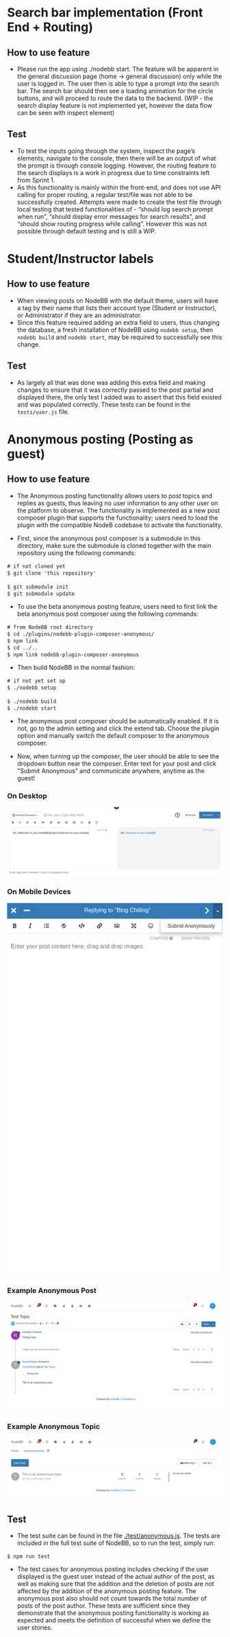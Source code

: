 
# Search bar implementation (Front End + Routing)

## How to use feature

- Please run the app using ./nodebb start. The feature will be apparent in the general discussion page (home → general discussion) only while the user is logged in. The user then is able to type a prompt into the search bar. The search bar should then see a loading animation for the circle buttons, and will proceed to route the data to the backend. (WIP - the search display feature is not implemented yet, however the data flow can be seen with inspect element)

## Test

- To test the inputs going through the system, inspect the page’s elements, navigate to the console, then there will be an output of what the prompt is through console logging. However, the routing feature to the search displays is a work in progress due to time constraints left from Sprint 1.  
- As this functionality is mainly within the front-end, and does not use API calling for proper routing, a regular test/file was not able to be successfully created. Attempts were made to create the test file through local testing that tested functionalities of - “should log search prompt when run”, “should display error messages for search results”, and “should show routing progress while calling”. However this was not possible through default testing and is still a WIP.  

# Student/Instructor labels

## How to use feature

- When viewing posts on NodeBB with the default theme, users will have a tag by their name that lists their account type (Student or Instructor), or Administrator if they are an administrator.
- Since this feature required adding an extra field to users, thus changing the database, a fresh installation of NodeBB using ```nodebb setup```, then ```nodebb build``` and ```nodebb start```, may be required to successfully see this change.

## Test

- As largely all that was done was adding this extra field and making changes to ensure that it was correctly passed to the post partial and displayed there, the only test I added was to assert that this field existed and was populated correctly. These tests can be found in the ```tests/user.js``` file.

# Anonymous posting (Posting as guest)

## How to use feature

- The Anonymous posting functionality allows users to post topics and replies as guests, thus leaving no user information to any other user on the platform to observe. The functionality is implemented as a new post composer plugin that supports the functionality; users need to load the plugin with the compatible NodeB codebase to activate the functionality.

- First, since the anonymous post composer is a submodule in this directory, make sure the submodule is cloned together with the main repository using the following commands:

``` shell
# if not cloned yet
$ git clone 'this repository'
 
$ git submodule init
$ git submodule update
```

- To use the beta anonymous posting feature, users need to first link the beta anonymous post composer using the following commands:

``` shell
# from NodeBB root directory
$ cd ./plugins/nodebb-plugin-composer-anonymous/
$ npm link
$ cd ../..
$ npm link nodebb-plugin-composer-anonymous
```

- Then build NodeBB in the normal fashion:

```shell
# if not yet set up
$ ./nodebb setup 

$ ./nodebb build
$ ./nodebb start
```

- The anonymous post composer should be automatically enabled. If it is not, go to the admin setting and click the extend tab. Choose the plugin option and manually switch the default composer to the anonymous composer.

- Now, when turning up the composer, the user should be able to see the dropdown button near the composer. Enter text for your post and click "Submit Anonymous" and communicate anywhere, anytime as the guest!

### On Desktop

![Desktop Composer](screenshots/desktop.png?raw=true)

### On Mobile Devices

![Mobile Composer](screenshots/mobile.png?raw=true)

### Example Anonymous Post

![Anonymous Post](screenshots/example.png)

### Example Anonymous Topic

![Anonymous Topic](screenshots/topic.png)

## Test

- The test suite can be found in the file [./test/anonymous.js](https://github.com/CMU-313/spring24-nodebb-over-20/blob/f538d6c8d8f37bdce927a945461b8027fe6202e6/test/anonymous.js). The tests are included in the full test suite of NodeBB, so to run the test, simply run:

``` shell
$ npm run test
```

- The test cases for anonymous posting includes checking if the user displayed is the guest user instead of the actual author of the post, as well as making sure that the addition and the deletion of posts are not affected by the addition of the anonymous posting feature. The anonymous post also should not count towards the total number of posts of the post author. These tests are sufficient since they demonstrate that the anonymous posting functionality is working as expected and meets the definition of successful when we define the user stories.
